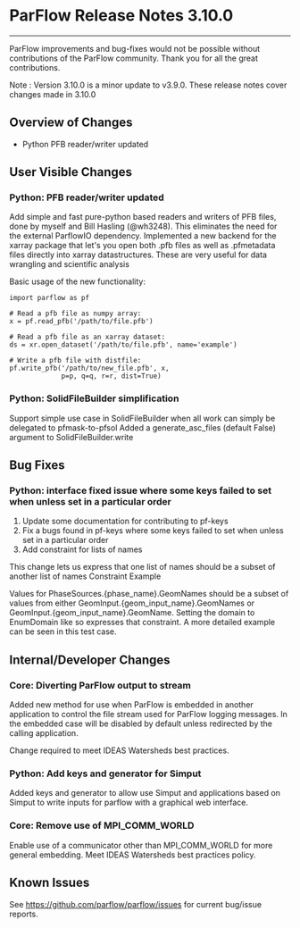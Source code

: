 # ParFlow Release Notes 3.10.0
-----------------------------

ParFlow improvements and bug-fixes would not be possible without
contributions of the ParFlow community.  Thank you for all the great
contributions.

Note : Version 3.10.0 is a minor update to v3.9.0.  These release notes cover 
changes made in 3.10.0

## Overview of Changes

* Python PFB reader/writer updated

## User Visible Changes

### Python: PFB reader/writer updated

Add simple and fast pure-python based readers and writers of PFB files, done by myself and Bill Hasling (@wh3248). This eliminates the need for the external ParflowIO dependency. Implemented a new backend for the xarray package that let's you open both .pfb files as well as .pfmetadata files directly into xarray datastructures. These are very useful for data wrangling and scientific analysis

Basic usage of the new functionality:

```
import parflow as pf

# Read a pfb file as numpy array:
x = pf.read_pfb('/path/to/file.pfb')

# Read a pfb file as an xarray dataset:
ds = xr.open_dataset('/path/to/file.pfb', name='example')

# Write a pfb file with distfile:
pf.write_pfb('/path/to/new_file.pfb', x, 
             p=p, q=q, r=r, dist=True)
```

### Python: SolidFileBuilder simplification

Support simple use case in SolidFileBuilder when all work can simply be delegated to pfmask-to-pfsol
Added a generate_asc_files (default False) argument to SolidFileBuilder.write 

## Bug Fixes

### Python: interface fixed issue where some keys failed to set when unless set in a particular order

1) Update some documentation for contributing to pf-keys
2) Fix a bugs found in pf-keys where some keys failed to set when unless set in a particular order
3) Add constraint for lists of names

This change lets us express that one list of names should be a subset of another list of names
Constraint Example

Values for PhaseSources.{phase_name}.GeomNames should be a subset of values from either GeomInput.{geom_input_name}.GeomNames or GeomInput.{geom_input_name}.GeomName. Setting the domain to EnumDomain like so expresses that constraint. A more detailed example can be seen in this test case.

## Internal/Developer Changes

### Core: Diverting ParFlow output to stream

Added new method for use when ParFlow is embedded in another application to control the file stream used for ParFlow logging messages. In the embedded case will be disabled by default unless redirected by the calling application.

Change required to meet IDEAS Watersheds best practices.

### Python: Add keys and generator for Simput

Added keys and generator to allow use Simput and applications based on Simput to write inputs for parflow with a graphical web interface.

### Core: Remove use of MPI_COMM_WORLD 

Enable use of a communicator other than MPI_COMM_WORLD for more general embedding.
Meet IDEAS Watersheds best practices policy.

## Known Issues

See https://github.com/parflow/parflow/issues for current bug/issue reports.
